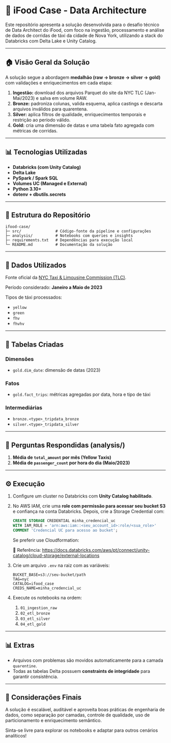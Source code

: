 # 🌟 iFood Case - Data Architecture

Este repositório apresenta a solução desenvolvida para o desafio técnico de Data Architect do iFood, com foco na ingestão, processamento e análise de dados de corridas de táxi da cidade de Nova York, utilizando a stack do Databricks com Delta Lake e Unity Catalog.

---

## 🏠 Visão Geral da Solução

A solução segue a abordagem **medalhão (raw → bronze → silver → gold)** com validações e enriquecimentos em cada etapa:

1. **Ingestão:** download dos arquivos Parquet do site da NYC TLC (Jan-Mai/2023) e salva em volume RAW.
2. **Bronze:** padroniza colunas, valida esquema, aplica castings e descarta arquivos inválidos para quarentena.
3. **Silver:** aplica filtros de qualidade, enriquecimentos temporais e restrição ao período válido.
4. **Gold:** cria uma dimensão de datas e uma tabela fato agregada com métricas de corridas.

---

## 📊 Tecnologias Utilizadas

- **Databricks (com Unity Catalog)**
- **Delta Lake**
- **PySpark / Spark SQL**
- **Volumes UC (Managed e External)**
- **Python 3.10+**
- **dotenv + dbutils.secrets**

---

## 🔗 Estrutura do Repositório

```text
ifood-case/
├─ src/               # Código-fonte da pipeline e configurações
├─ analysis/          # Notebooks com queries e insights
├─ requirements.txt   # Dependências para execução local
└─ README.md          # Documentação da solução
```

---

## 📆 Dados Utilizados

Fonte oficial da [NYC Taxi & Limousine Commission (TLC)](https://www.nyc.gov/site/tlc/about/tlc-trip-record-data.page).

Período considerado: **Janeiro a Maio de 2023**

Tipos de táxi processados:
- `yellow`
- `green`
- `fhv`
- `fhvhv`

---

## 📃 Tabelas Criadas

### Dimensões
- `gold.dim_date`: dimensão de datas (2023)

### Fatos
- `gold.fact_trips`: métricas agregadas por data, hora e tipo de táxi

### Intermediárias
- `bronze.<type>_tripdata_bronze`
- `silver.<type>_tripdata_silver`

---

## 🧹 Perguntas Respondidas (analysis/)

1. **Média de `total_amount` por mês (Yellow Taxis)**
2. **Média de `passenger_count` por hora do dia (Maio/2023)**

---

## ⚙️ Execução 

1. Configure um cluster no Databricks com **Unity Catalog habilitado**.
2. No AWS IAM, crie uma **role com permissão para acessar seu bucket S3** e confiança na conta Databricks. Depois, crie a Storage Credential com:

   ```sql
   CREATE STORAGE CREDENTIAL minha_credencial_uc
   WITH IAM_ROLE = 'arn:aws:iam::<seu_account_id>:role/<sua_role>'
   COMMENT 'Credencial UC para acesso ao bucket';
   ```
   Se preferir use Cloudformation:

   🔗 Referência: https://docs.databricks.com/aws/pt/connect/unity-catalog/cloud-storage/external-locations

3. Crie um arquivo `.env` na raiz com as variáveis:

   ```env
   BUCKET_BASE=s3://seu-bucket/path
   TAG=nyc
   CATALOG=ifood_case
   CREDS_NAME=minha_credencial_uc
   ```

4. Execute os notebooks na ordem:

   1. `01_ingestion_raw`
   2. `02_etl_bronze`
   3. `03_etl_silver`
   4. `04_etl_gold`
---

## 📊 Extras
- Arquivos com problemas são movidos automaticamente para a camada `quarentine`.
- Todas as tabelas Delta possuem **constraints de integridade** para garantir consistência.

---

## 🙌 Considerações Finais

A solução é escalável, auditável e aproveita boas práticas de engenharia de dados, como separação por camadas, controle de qualidade, uso de particionamento e enriquecimento semântico.

Sinta-se livre para explorar os notebooks e adaptar para outros cenários analíticos!
